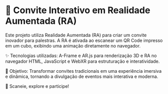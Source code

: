 # 🎲 Convite Interativo em Realidade Aumentada (RA)
Este projeto utiliza Realidade Aumentada (RA) para criar um convite inovador para palestras. A RA é ativada ao escanear um QR Code impresso em um cubo, exibindo uma animação diretamente no navegador.

✨ Tecnologias utilizadas: A-Frame e AR.js para renderização 3D e RA no navegador HTML, JavaScript e WebXR para estruturação e interatividade.

🎯 Objetivo: Transformar convites tradicionais em uma experiência imersiva e dinâmica, tornando a divulgação de eventos mais interativa e moderna.

🚀 Scaneie, explore e participe!
